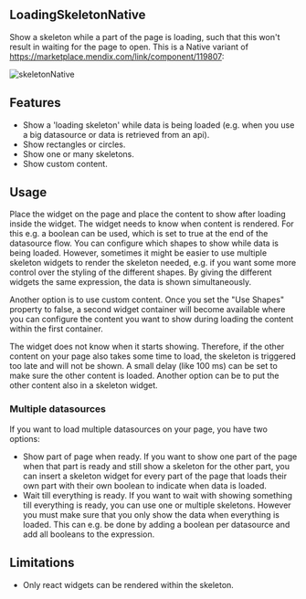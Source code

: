 ## LoadingSkeletonNative
Show a skeleton while a part of the page is loading, such that this won't result in waiting for the page to open. This is a Native variant of https://marketplace.mendix.com/link/component/119807:

![skeletonNative](https://user-images.githubusercontent.com/10990959/222715925-948cbc1a-8d89-425a-a45e-bbc4867ab831.gif)


## Features
- Show a 'loading skeleton' while data is being loaded (e.g. when you use a big datasource or data is retrieved from an api).
- Show rectangles or circles.
- Show one or many skeletons.
- Show custom content.

## Usage
Place the widget on the page and place the content to show after loading inside the widget. The widget needs to know when content is rendered. For this e.g. a boolean can be used, which is set to true at the end of the datasource flow. You can configure which shapes to show while data is being loaded. However, sometimes it might be easier to use multiple skeleton widgets to render the skeleton needed, e.g. if you want some more control over the styling of the different shapes. By giving the different widgets the same expression, the data is shown simultaneously. 

Another option is to use custom content. Once you set the "Use Shapes" property to false, a second widget container will become available where you can configure the content you want to show during loading the content within the first container.

The widget does not know when it starts showing. Therefore, if the other content on your page also takes some time to load, the skeleton is triggered too late and will not be shown. A small delay (like 100 ms) can be set to make sure the other content is loaded. Another option can be to put the other content also in a skeleton widget.

### Multiple datasources
If you want to load multiple datasources on your page, you have two options:
- Show part of page when ready.
If you want to show one part of the page when that part is ready and still show a skeleton for the other part, you can insert a skeleton widget for every part of the page that loads their own part with their own boolean to indicate when data is loaded.
- Wait till everything is ready.
If you want to wait with showing something till everything is ready, you can use one or multiple skeletons. However you must make sure that you only show the data when everything is loaded. This can e.g. be done by adding a boolean per datasource and add all booleans to the expression. 

## Limitations
- Only react widgets can be rendered within the skeleton.
